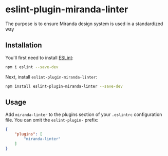 # eslint-plugin-miranda-linter

The purpose is to ensure Miranda design system is used in a standardized way

## Installation

You'll first need to install [ESLint](https://eslint.org/):

```sh
npm i eslint --save-dev
```

Next, install `eslint-plugin-miranda-linter`:

```sh
npm install eslint-plugin-miranda-linter --save-dev
```

## Usage

Add `miranda-linter` to the plugins section of your `.eslintrc` configuration file. You can omit the `eslint-plugin-` prefix:

```json
{
    "plugins": [
        "miranda-linter"
    ]
}
```



